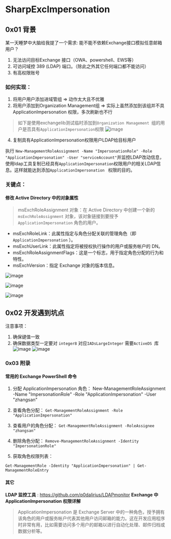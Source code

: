 # SharpExcImpersonation
## 0x01 背景
某一天睡梦中大脑给我提了一个需求: 能不能不依赖Exchange接口模拟任意邮箱用户？
1. 无法访问目标Exchange 接口（OWA、powershell、EWS等）
2. 可访问域控 389 (LDAP) 端口。（除此之外其它任何端口都不能访问）
3. 有高权限账号

### 如何实现：
1. 将用户用户添加进域管组    =>  动作太大且不优雅
2. 将用户添加到Organization Management组  =>  实际上虽然添加到该组并不具ApplicationImpersonation 权限，多次刷新也不行
> 如下是使用exchangelib测试临时添加到`Organization Management `组的用户是否具有`ApplicationImpersonation`权限
![image](https://github.com/user-attachments/assets/07ad3b81-f03b-4458-a74b-0dcb5fcf151c)

4. 复制具有ApplicationImpersonation权限用户LDAP给目标用户

执行 `New-ManagementRoleAssignment -Name "ImpersonationRole" -Role "ApplicationImpersonation" -User "serviceAccount"`并监控LDAP改动信息，使用ldap工具复制已经具有`ApplicationImpersonation`权限用户的相关LDAP信息。这样就能达到添加`ApplicationImpersonation ` 权限的目的。

### 关键点：
#### 修改 Active Directory 中的对象属性 
>msExchRoleAssignment 对象：在 Active Directory 中创建一个新的 `msExchRoleAssignment` 对象，该对象链接到要授予` ApplicationImpersonation` 角色的用户。
- msExchRoleLink：此属性指定与角色分配关联的管理角色（即`ApplicationImpersonation` ）。
- msExchUserLink：此属性指定将被授权执行操作的用户或服务帐户的 DN。
- msExchRoleAssignmentFlags：这是一个标志，用于指定角色分配的行为和特性。
- msExchVersion：指定 Exchange 对象的版本信息。

![image](https://github.com/user-attachments/assets/30f6001e-8107-4be2-92f5-287889b84325)

![image](https://github.com/user-attachments/assets/7bd1bed6-743d-42c2-886e-2f25f32dfc44)

![image](https://github.com/user-attachments/assets/0f722804-c47d-48e1-9f2b-040a6e6a2cea)



## 0x02 开发遇到坑点

注意事项：
1. 确保键值一致
2. 确保数据类型一定要对
`integer8` 对应`IADsLargeInteger` 需要`ActiveDS `库
![image](https://github.com/user-attachments/assets/1060ebc2-4de6-4412-9fbf-8a0891091e12)
![image](https://github.com/user-attachments/assets/46167a2c-db08-4802-9ac9-7704b3acae1c)


### 0x03 附录
#### 常用的 Exchange PowerShell 命令

1. 分配 ApplicationImpersonation 角色：
New-ManagementRoleAssignment -Name "ImpersonationRole" -Role "ApplicationImpersonation" -User "zhangsan"

2. 查看角色分配：
`Get-ManagementRoleAssignment -Role "ApplicationImpersonation"`

3. 查看用户的角色分配：
`Get-ManagementRoleAssignment -RoleAssignee "zhangsan"`

4. 删除角色分配：
`Remove-ManagementRoleAssignment -Identity "ImpersonationRole"`

5. 获取角色权限列表：

`Get-ManagementRole -Identity "ApplicationImpersonation" | Get-ManagementRoleEntry`

#### 其它
**LDAP 监控工具** : https://github.com/p0dalirius/LDAPmonitor
**Exchange 中 ApplicationImpersonation 权限详解**


> ApplicationImpersonation 是 Exchange Server 中的一种角色，授予拥有该角色的用户或服务帐户代表其他用户访问邮箱的能力。这在开发应用程序时非常有用，比如需要访问多个用户的邮箱以进行自动化处理、邮件归档或数据分析等。




